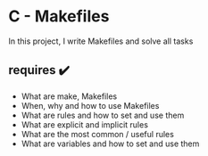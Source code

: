 # C - Makefiles

In this project, I write Makefiles and solve all tasks

## requires :heavy_check_mark:

* What are make, Makefiles
* When, why and how to use Makefiles
* What are rules and how to set and use them
* What are explicit and implicit rules
* What are the most common / useful rules
* What are variables and how to set and use them
